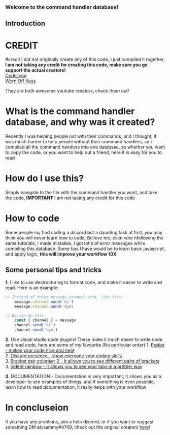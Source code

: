 ### Welcome to the command handler database!

## Introduction

# CREDIT

#credit
I did not originally create any of this code, I just compiled it together, **I am not taking any credit for creating this code, make sure you go support the actual creators!**
<br />[CodeLyon](https://www.youtube.com/channel/UC08G-UJT58SbkdmcOYyOQVw)
<br />[Worn Off Keys](https://www.youtube.com/channel/UChPrh75CmPP9Ig6jISPnfNA)

They are both awesome youtube creators, check them out!

# What is the command handler database, and why was it created?

Recently I was helping people out with their commands, and I thought, it was much harder to help people without their command handlers, so I compiled all the command handlers into one database, so whether you want to copy the code, or you want to help out a friend, here it is easy for you to read

# How do I use this?

Simply navigate to the file with the command handler you want, and take the code, **IMPORTANT** I am not taking any credit for this code

# How to code

Some people my find coding a discord bot a daunting task at first, you may think you will never learn how to code. Believe me, even whe nfollowing the same tutorials, I made mistakes, I got lot's of error messages while compiling this database. Some tips I have would be to learn basic javascript, and apply logic, **this will improve your workflow 10X**

## Some personal tips and tricks

**1.** I like to use destructuring to format code, and make it easier to write and read. Here is an example:

```javascript
// Instead of doing message.channel.send, like this:
    message.channel.send('hi')
    message.channel.send('bye)

// We can do this
    const { channel } = message
    channel.send('hi')
    channel.send('bye')
```

**2.** Use visual studio code plugins! These make it much easier to write code and read code, here are some of my favourite (No particular order) 1. [Pretier - makes your code nice and neat](https://marketplace.visualstudio.com/items?itemName=esbenp.prettier-vscode)<br /> 2. [Discord presence - show everyone your coding skills](https://marketplace.visualstudio.com/items?itemName=icrawl.discord-vscode)<br /> 3. [Bracket pair coloriser 2 - It allows you to see different pairs of brackets](https://marketplace.visualstudio.com/items?itemName=CoenraadS.bracket-pair-colorizer-2)<br /> 3. [Indent rainbow - It allows you to see your tabs in a prettier way](https://marketplace.visualstudio.com/items?itemName=oderwat.indent-rainbow)<br />

**3.** DOCUMENTATION - Documentation is very important, it allows you as a developer to see examples of things, and if something is even possible, learn how to read documentation, it really helps with your workflow

# In concluseion

If you have any problems, join a help discord, or if you want to suggest something DM abisammy#4749, check out the original creators [here](#credit)!
